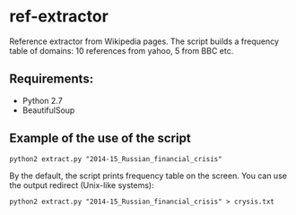 # ref-extractor
Reference extractor from Wikipedia pages. The script builds a frequency table of domains: 10 references from yahoo, 5 from BBC etc.

## Requirements:

* Python 2.7
* BeautifulSoup


## Example of the use of the script

```
python2 extract.py "2014-15_Russian_financial_crisis"

```

By the default, the script prints frequency table on the screen. You can use the output redirect (Unix-like systems):

```
python2 extract.py "2014-15_Russian_financial_crisis" > crysis.txt

```
